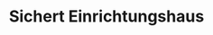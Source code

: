 ---
title: "Sichert Einrichtungshaus"
url: /weiden-i-d-opf/sichert-einrichtungshaus/
shop: Möbel
---
